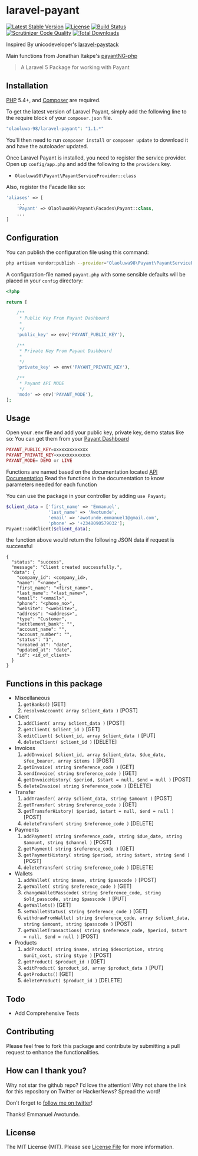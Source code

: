 # laravel-payant

[![Latest Stable Version](https://poser.pugx.org/olaoluwa-98/laravel-payant/v/stable.svg)](https://packagist.org/packages/olaoluwa-98/laravel-payant)
[![License](https://poser.pugx.org/olaoluwa-98/laravel-payant/license.svg)](LICENSE.md)
[![Build Status](https://img.shields.io/travis/olaoluwa-98/laravel-payant.svg)](https://travis-ci.org/olaoluwa-98/laravel-payant)
[![Scrutinizer Code Quality](https://scrutinizer-ci.com/g/olaoluwa-98/laravel-payant/badges/quality-score.png?b=master)](https://scrutinizer-ci.com/g/olaoluwa-98/laravel-payant/?branch=master)
[![Total Downloads](https://img.shields.io/packagist/dt/olaoluwa-98/laravel-payant.svg?style=flat-square)](https://packagist.org/packages/olaoluwa-98/laravel-payant)

Inspired By unicodeveloper's [laravel-paystack](https://github.com/unicodeveloper/laravel-paystack)

Main functions from Jonathan Itakpe's [payantNG-php](https://github.com/JonathanItakpe/payantNG-php)

> A Laravel 5 Package for working with Payant

## Installation

[PHP](https://php.net) 5.4+, and [Composer](https://getcomposer.org) are required.

To get the latest version of Laravel Payant, simply add the following line to the require block of your `composer.json` file.

```php
"olaoluwa-98/laravel-payant": "1.1.*"
```

You'll then need to run `composer install` or `composer update` to download it and have the autoloader updated.

Once Laravel Payant is installed, you need to register the service provider. Open up `config/app.php` and add the following to the `providers` key.

* `Olaoluwa98\Payant\PayantServiceProvider::class`

Also, register the Facade like so:

```php
'aliases' => [
    ...
    'Payant' => Olaoluwa98\Payant\Facades\Payant::class,
    ...
]
```

## Configuration

You can publish the configuration file using this command:

```bash
php artisan vendor:publish --provider="Olaoluwa98\Payant\PayantServiceProvider"
```

A configuration-file named `payant.php` with some sensible defaults will be placed in your `config` directory:

```php
<?php

return [

    /**
     * Public Key From Payant Dashboard
     *
     */
    'public_key' => env('PAYANT_PUBLIC_KEY'),

    /**
     * Private Key From Payant Dashboard
     *
     */
    'private_key' => env('PAYANT_PRIVATE_KEY'),

    /**
     * Payant API MODE
     */
    'mode' => env('PAYANT_MODE'),
];
```

## Usage

Open your .env file and add your public key, private key, demo status like so:
You can get them from your [Payant Dashboard](https://payant.ng/settings/developer)

```php
PAYANT_PUBLIC_KEY=xxxxxxxxxxxxx
PAYANT_PRIVATE_KEY=xxxxxxxxxxxxx
PAYANT_MODE= DEMO or LIVE
```

Functions are named based on the documentation located [API Documentation](https://developers.payant.ng/overview)
Read the functions in the documentation to know parameters needed for each function

You can use the package in your controller by adding `use Payant;`
```php
$client_data = ['first_name' => 'Emmanuel',
                'last_name' => 'Awotunde',
                'email' => 'awotunde.emmanuel1@gmail.com',
                'phone' => '+2348090579032'];
Payant::addClient($client_data);
```
the function above would return the following JSON data if request is successful
```
{
  "status": "success",
  "message": "Client created successfully.",
  "data": {
    "company_id": <company_id>,
    "name": "<name>",
    "first_name": "<first_name>",
    "last_name": "<last_name>",
    "email": "<email>",
    "phone": "<phone_no>",
    "website": "<website>",
    "address": "<address>",
    "type": "Customer",
    "settlement_bank": "",
    "account_name": "",
    "account_number": "",
    "status": "1",
    "created_at": "date",
    "updated_at": "date",
    "id": <id_of_client>
  }
}
```

## Functions in this package
* Miscellaneous
  1. `getBanks()` [GET]
  2. `resolveAccount( array $client_data )` [POST]
* Client
  1. `addClient( array $client_data )` [POST]
  2. `getClient( $client_id )` [GET]
  3. `editClient( $client_id, array $client_data )` [PUT]
  4. `deleteClient( $client_id )` [DELETE]
* Invoices
  1. `addInvoice( $client_id, array $client_data, $due_date, $fee_bearer, array $items )` [POST]
  2. `getInvoice( string $reference_code )` [GET]
  3. `sendInvoice( string $reference_code )` [GET]
  4. `getInvoiceHistory( $period, $start = null, $end = null )` [POST]
  5. `deleteInvoice( string $reference_code )` [DELETE]
* Transfer
  1. `addTransfer( array $client_data, string $amount )` [POST]
  2. `getTransfer( string $reference_code )` [GET]
  3. `getTransferHistory( $period, $start = null, $end = null )` [POST]
  4. `deleteTransfer( string $reference_code )` [DELETE]
* Payments
  1. `addPayment( string $reference_code, string $due_date, string $amount, string $channel )` [POST]
  2. `getPayment( string $reference_code )` [GET] 
  3. `getPaymentHistory( string $period, string $start, string $end )` [POST]
  4. `deleteTransfer( string $reference_code )` [DELETE]
* Wallets
  1. `addWallet( string $name, string $passcode )` [POST]
  2. `getWallet( string $reference_code )` [GET] 
  3. `changeWalletPasscode( string $reference_code, string $old_passcode, string $passcode )` [PUT]
  4. `getWallets()` [GET]
  5. `setWalletStatus( string $reference_code )` [GET]
  6. `withdrawFromWallet( string $reference_code, array $client_data, string $amount, string $passcode )` [POST]
  7. `getWalletTransactions( string $reference_code, $period, $start = null, $end = null )` [POST]
* Products
  1. `addProduct( string $name, string $description, string $unit_cost, string $type )` [POST]
  2. `getProduct( $product_id )` [GET] 
  3. `editProduct( $product_id, array $product_data )` [PUT]
  4. `getProducts()` [GET]
  5. `deleteProduct( $product_id )` [DELETE]


## Todo

* Add Comprehensive Tests

## Contributing

Please feel free to fork this package and contribute by submitting a pull request to enhance the functionalities.

## How can I thank you?

Why not star the github repo? I'd love the attention! Why not share the link for this repository on Twitter or HackerNews? Spread the word!

Don't forget to [follow me on twitter](https://twitter.com/olaoluwa_98)!

Thanks!
Emmanuel Awotunde.

## License

The MIT License (MIT). Please see [License File](LICENSE.md) for more information.
